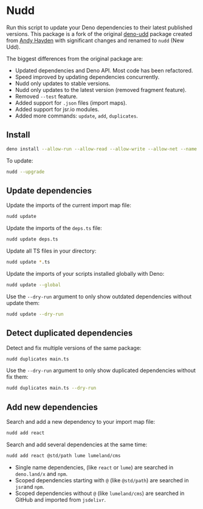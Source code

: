 # Nudd

Run this script to update your Deno dependencies to their latest published
versions. This package is a fork of the original
[deno-udd](https://github.com/hayd/deno-udd) package created from
[Andy Hayden](https://github.com/hayd) with significant changes and renamed to
`nudd` (New Udd).

The biggest differences from the original package are:

- Updated dependencies and Deno API. Most code has been refactored.
- Speed improved by updating dependencies concurrently.
- Nudd only updates to stable versions.
- Nudd only updates to the latest version (removed fragment feature).
- Removed `--test` feature.
- Added support for `.json` files (import maps).
- Added support for jsr.io modules.
- Added more commands: `update`, `add`, `duplicates`.

## Install

```sh
deno install --allow-run --allow-read --allow-write --allow-net --name nudd --force --global https://deno.land/x/nudd/cli.ts
```

To update:

```sh
nudd --upgrade
```

## Update dependencies

Update the imports of the current import map file:

```sh
nudd update
```

Update the imports of the `deps.ts` file:

```sh
nudd update deps.ts
```

Update all TS files in your directory:

```sh
nudd update *.ts
```

Update the imports of your scripts installed globally with Deno:

```sh
nudd update --global
```

Use the `--dry-run` argument to only show outdated dependencies without update
them:

```sh
nudd update --dry-run
```

## Detect duplicated dependencies

Detect and fix multiple versions of the same package:

```sh
nudd duplicates main.ts
```

Use the `--dry-run` argument to only show duplicated dependencies without fix
them:

```sh
nudd duplicates main.ts --dry-run
```

## Add new dependencies

Search and add a new dependency to your import map file:

```sh
nudd add react
```

Search and add several dependencies at the same time:

```sh
nudd add react @std/path lume lumeland/cms
```

- Single name dependencies, (like `react` or `lume`) are searched in
  `deno.land/x` and `npm`.
- Scoped dependencies starting with `@` (like `@std/path`) are searched in
  `jsr`and `npm`.
- Scoped dependencies without `@` (like `lumeland/cms`) are searched in GitHub
  and imported from `jsdelivr`.
